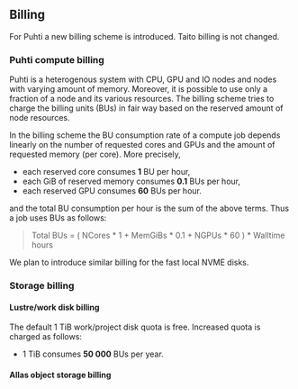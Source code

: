 ## Billing
For Puhti a new billing scheme is introduced. Taito billing is not changed.
### Puhti compute billing
Puhti is a heterogenous system with CPU, GPU and IO nodes and nodes with varying amount of memory. Moreover, it is possible to use only a fraction of a node and its various resources. The billing scheme tries to charge the billing units (BUs) in fair way based on the reserved amount of node resources.

In the billing scheme the BU consumption rate of a compute job depends linearly on the number of requested cores and GPUs and the amount of requested memory (per core). More precisely,
* each reserved core consumes **1** BU per hour,
* each GiB of reserved memory consumes **0.1** BUs per hour,
* each reserved GPU consumes **60** BUs per hour.

and the total BU consumption per hour is the sum of the above terms. Thus a job uses BUs as follows:
> Total BUs = ( NCores * 1 + MemGiBs * 0.1 + NGPUs * 60 ) * Walltime hours

We plan to introduce similar billing for the fast local NVME disks.

### Storage billing
#### Lustre/work disk billing
The default 1 TiB work/project disk quota is free. Increased quota is charged as follows:
* 1 TiB consumes **50 000** BUs per year.

#### Allas object storage billing
